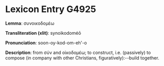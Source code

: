 # Lexicon Entry G4925

**Lemma**: συνοικοδομέω

**Transliteration (xlit)**: synoikodoméō

**Pronunciation**: soon-oy-kod-om-eh'-o

**Description**:
from σύν and οἰκοδομέω; to construct, i.e. (passively) to compose (in company with other Christians, figuratively):--build together.
